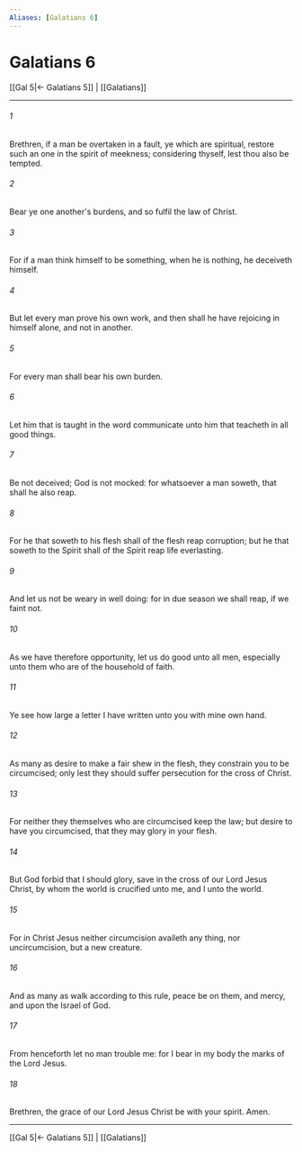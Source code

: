 ```yaml
---
Aliases: [Galatians 6]
---
```

# Galatians 6

[[Gal 5|← Galatians 5]] | [[Galatians]]
***



###### 1 
Brethren, if a man be overtaken in a fault, ye which are spiritual, restore such an one in the spirit of meekness; considering thyself, lest thou also be tempted. 

###### 2 
Bear ye one another's burdens, and so fulfil the law of Christ. 

###### 3 
For if a man think himself to be something, when he is nothing, he deceiveth himself. 

###### 4 
But let every man prove his own work, and then shall he have rejoicing in himself alone, and not in another. 

###### 5 
For every man shall bear his own burden. 

###### 6 
Let him that is taught in the word communicate unto him that teacheth in all good things. 

###### 7 
Be not deceived; God is not mocked: for whatsoever a man soweth, that shall he also reap. 

###### 8 
For he that soweth to his flesh shall of the flesh reap corruption; but he that soweth to the Spirit shall of the Spirit reap life everlasting. 

###### 9 
And let us not be weary in well doing: for in due season we shall reap, if we faint not. 

###### 10 
As we have therefore opportunity, let us do good unto all men, especially unto them who are of the household of faith. 

###### 11 
Ye see how large a letter I have written unto you with mine own hand. 

###### 12 
As many as desire to make a fair shew in the flesh, they constrain you to be circumcised; only lest they should suffer persecution for the cross of Christ. 

###### 13 
For neither they themselves who are circumcised keep the law; but desire to have you circumcised, that they may glory in your flesh. 

###### 14 
But God forbid that I should glory, save in the cross of our Lord Jesus Christ, by whom the world is crucified unto me, and I unto the world. 

###### 15 
For in Christ Jesus neither circumcision availeth any thing, nor uncircumcision, but a new creature. 

###### 16 
And as many as walk according to this rule, peace be on them, and mercy, and upon the Israel of God. 

###### 17 
From henceforth let no man trouble me: for I bear in my body the marks of the Lord Jesus. 

###### 18 
Brethren, the grace of our Lord Jesus Christ be with your spirit. Amen.

***
[[Gal 5|← Galatians 5]] | [[Galatians]]
